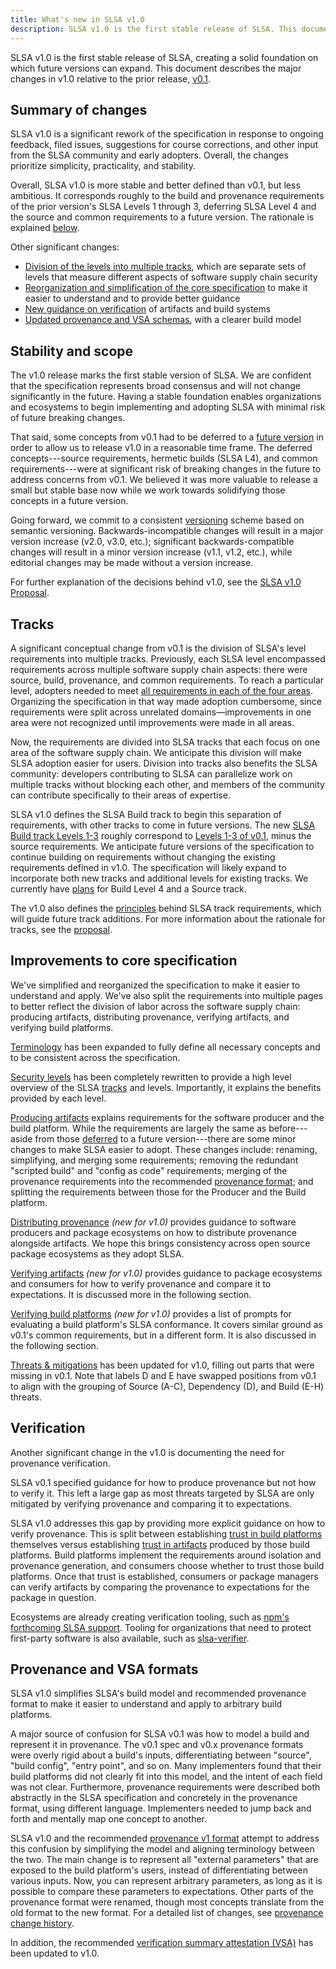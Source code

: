 ```yaml
---
title: What's new in SLSA v1.0
description: SLSA v1.0 is the first stable release of SLSA. This document describes what has changed since v0.1.
---
```


SLSA v1.0 is the first stable release of SLSA, creating a solid foundation on which future versions can expand. This document describes the major changes in v1.0 relative to the prior release, [v0.1].

## Summary of changes

SLSA v1.0 is a significant rework of the specification in response to ongoing feedback, filed issues, suggestions for course corrections, and other input from the SLSA community and early adopters. Overall, the changes prioritize simplicity, practicality, and stability.

Overall, SLSA v1.0 is more stable and better defined than v0.1, but less ambitious. It corresponds roughly to the build and provenance requirements of the prior version's SLSA Levels 1 through 3, deferring SLSA Level 4 and the source and common requirements to a future version. The rationale is explained [below][stability].

Other significant changes:

-   [Division of the levels into multiple tracks][tracks], which are separate sets of levels that measure different aspects of software supply chain security
-   [Reorganization and simplification of the core specification][core-spec] to make it easier to understand and to provide better guidance
-   [New guidance on verification][verification] of artifacts and build systems
-   [Updated provenance and VSA schemas][provenance-spec], with a clearer build model

## Stability and scope

[stability]: #stability-and-scope

The v1.0 release marks the first stable version of SLSA. We are confident that the specification represents broad consensus and will not change significantly in the future. Having a stable foundation enables organizations and ecosystems to begin implementing and adopting SLSA with minimal risk of future breaking changes.

That said, some concepts from v0.1 had to be deferred to a [future version][future] in order to allow us to release v1.0 in a reasonable time frame. The deferred concepts---source requirements, hermetic builds (SLSA L4), and common requirements---were at significant risk of breaking changes in the future to address concerns from v0.1. We believed it was more valuable to release a small but stable base now while we work towards solidifying those concepts in a future version.

Going forward, we commit to a consistent [versioning](/spec-stages#versioning) scheme based on semantic versioning. Backwards-incompatible changes will result in a major version increase (v2.0, v3.0, etc.); significant backwards-compatible changes will result in a minor version increase (v1.1, v1.2, etc.), while editorial changes may be made without a version increase.

For further explanation of the decisions behind v1.0, see the [SLSA v1.0 Proposal][proposal].

## Tracks

[Tracks]: #tracks

A significant conceptual change from v0.1 is the division of SLSA's level requirements into multiple tracks. Previously, each SLSA level encompassed requirements across multiple software supply chain aspects: there were source, build, provenance, and common requirements. To reach a particular level, adopters needed to meet [all requirements in each of the four areas][v0.1-reqs]. Organizing the specification in that way made adoption cumbersome, since requirements were split across unrelated domains—improvements in one area were not recognized until improvements were made in all areas.

Now, the requirements are divided into SLSA tracks that each focus on one area of the software supply chain. We anticipate this division will make SLSA adoption easier for users. Division into tracks also benefits the SLSA community: developers contributing to SLSA can parallelize work on multiple tracks without blocking each other, and members of the community can contribute specifically to their areas of expertise.

SLSA v1.0 defines the SLSA Build track to begin this separation of requirements, with other tracks to come in future versions. The new [SLSA Build track Levels 1-3](levels#build-track) roughly
correspond to [Levels 1-3 of v0.1](requirements#build-requirements), minus the source requirements. We anticipate future versions of the specification to continue building on requirements without changing the existing requirements defined in v1.0. The specification will likely expand to incorporate both new tracks and additional levels for existing tracks. We currently have [plans][future] for Build Level 4 and a Source track.

The v1.0 also defines the [principles](principles) behind SLSA track requirements, which will guide future track additions. For more information about the rationale for tracks, see the [proposal].

## Improvements to core specification

[core-spec]: #improvements-to-core-specification

We've simplified and reorganized the specification to make it easier to understand and apply. We've also split the requirements into multiple pages to better reflect the division of labor across the software supply chain: producing artifacts, distributing provenance, verifying artifacts, and verifying build platforms.

[Terminology](terminology) has been expanded to fully define all necessary
concepts and to be consistent across the specification.

[Security levels](levels) has been completely rewritten to provide a high
level overview of the SLSA [tracks] and levels. Importantly, it explains the benefits provided by each level.

[Producing artifacts](requirements) explains requirements for the software
producer and the build platform. While the requirements are largely the same as before---aside from those [deferred][stability] to a future version---there are some minor changes to make SLSA easier to adopt. These changes include: renaming, simplifying, and merging some requirements; removing the redundant "scripted build" and "config as code" requirements; merging of the provenance requirements into the recommended [provenance format][provenance-spec]; and splitting the requirements between those for the Producer and the Build platform.

[Distributing provenance](distributing-provenance) *(new for v1.0)* provides
guidance to software producers and package ecosystems on how to distribute provenance alongside artifacts. We hope this brings consistency across open source package ecosystems as they adopt SLSA.

[Verifying artifacts](verifying-artifacts) *(new for v1.0)* provides guidance to
package ecosystems and consumers for how to verify provenance and compare it to expectations. It is discussed more in the following section.

[Verifying build platforms](verifying-systems) *(new for v1.0)* provides a list
of prompts for evaluating a build platform's SLSA conformance. It covers similar ground as v0.1's common requirements, but in a different form. It is also discussed in the following section.

[Threats & mitigations](threats) has been updated for v1.0, filling out parts
that were missing in v0.1. Note that labels D and E have swapped positions from v0.1 to align with the grouping of Source (A-C), Dependency (D), and Build (E-H) threats.

## Verification

[verification]: #verification

Another significant change in the v1.0 is documenting the need for provenance verification.

SLSA v0.1 specified guidance for how to produce provenance but not how to verify it. This left a large gap as most threats targeted by SLSA are only mitigated by verifying provenance and comparing it to expectations.

SLSA v1.0 addresses this gap by providing more explicit guidance on how to verify provenance. This is split between establishing [trust in build platforms](verifying-systems) themselves versus establishing
[trust in artifacts](verifying-artifacts) produced by those build platforms.
Build platforms implement the requirements around isolation and provenance generation, and consumers choose whether to trust those build platforms. Once that trust is established, consumers or package managers can verify artifacts by comparing the provenance to expectations for the package in question.

Ecosystems are already creating verification tooling, such as [npm's forthcoming SLSA support](https://github.com/github/roadmap/issues/612). Tooling for organizations that need to protect first-party software is also available, such as [slsa-verifier](https://github.com/slsa-framework/slsa-verifier).

## Provenance and VSA formats

[provenance-spec]: #provenance-and-vsa-formats

SLSA v1.0 simplifies SLSA's build model and recommended provenance format to make it easier to understand and apply to arbitrary build platforms.

A major source of confusion for SLSA v0.1 was how to model a build and represent it in provenance. The v0.1 spec and v0.x provenance formats were overly rigid about a build's inputs, differentiating between "source", "build config", "entry point", and so on. Many implementers found that their build platforms did not clearly fit into this model, and the intent of each field was not clear. Furthermore, provenance requirements were described both abstractly in the SLSA specification and concretely in the provenance format, using different language. Implementers needed to jump back and forth and mentally map one concept to another.

SLSA v1.0 and the recommended [provenance v1 format](/provenance/v1) attempt to address this confusion by simplifying the model and aligning terminology between the two. The main change is to represent all "external parameters" that are exposed to the build platform's users, instead of differentiating between various inputs. Now, you can represent arbitrary parameters, as long as it is possible to compare these parameters to expectations. Other parts of the provenance format were renamed, though most concepts translate from the old format to the new format. For a detailed list of changes, see [provenance change history](/provenance/v1#change-history).

In addition, the recommended [verification summary attestation (VSA)](/verification_summary/v1) has been
updated to v1.0.

<!--   Footnotes and link definitions -->

[future]: future-directions
[proposal]: https://github.com/slsa-framework/slsa-proposals/blob/main/0003/README.md
[v0.1-reqs]: /spec/v0.1/requirements
[v0.1]: /spec/v0.1/
